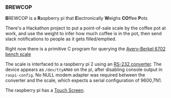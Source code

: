 ### BREWCOP

**B**REWCOP is a **R**aspberry pi that **E**lectronically **W**eighs **CO**ffee **P**ots

There's a Hackathon project to put a point-of-sale scale by the
coffee pot at work, and use the weight to infer how much
coffee is in the pot, then send slack notifications to people
as it gets filled/emptied.

Right now there is a primitive C program for querying the
[Avery-Berkel 6702 bench scale](http://www.scaleservice.net/manuals/NCI/Scale%20Manual%206700SERVC.pdf)

The scale is interfaced to a raspberry pi 2 using an
[RS-232 converter](https://www.amazon.com/gp/product/B00OPU2QJ4).
The device appears as `/dev/ttyAMA0` on the pi, after disabling
console output in `raspi-config`.  No NULL modem adapter was
required between the converter and the scale, which expects a
serial configuration of 9600,7N1.

The raspberry pi has a [Touch Screen](https://www.raspberrypi.org/products/raspberry-pi-touch-display/).
